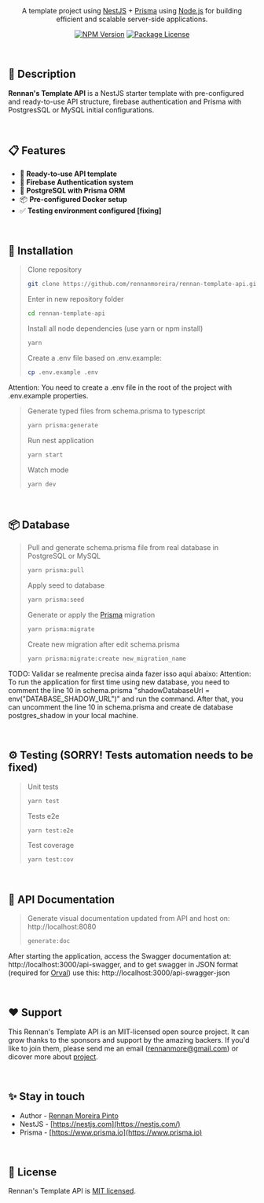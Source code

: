 
</br>
</br>
<div>
  <p align="center">A template project using <a href="https://nestjs.com" target="_blank">NestJS</a> + <a href="https://www.prisma.io" target="_blank">Prisma</a> using <a href="http://nodejs.org" target="_blank">Node.js</a> for building efficient and scalable server-side applications.</p>
  <p align="center">
    <a href="https://www.npmjs.com/~nestjscore" target="_blank"><img src="https://img.shields.io/npm/v/@nestjs/core.svg" alt="NPM Version" /></a>
    <a href="https://www.npmjs.com/~nestjscore" target="_blank"><img src="https://img.shields.io/npm/l/@nestjs/core.svg" alt="Package License" /></a>
  </p>
</div>

</br>

## 📄 Description

**Rennan's Template API** is a NestJS starter template with pre-configured and ready-to-use API structure, firebase authentication and Prisma with PostgresSQL or MySQL initial configurations.

</br>

## 📋 Features

- 🚀 **Ready-to-use API template**
- 🔐 **Firebase Authentication system**
- 🐘 **PostgreSQL with Prisma ORM**
- 📦 **Pre-configured Docker setup**
- ✅ **Testing environment configured [fixing]**

</br>

## 🔧 Installation

> Clone repository
> ```sh
> git clone https://github.com/rennanmoreira/rennan-template-api.git
> ```
> Enter in new repository folder
> ```sh
> cd rennan-template-api
> ```
> Install all node dependencies (use yarn or npm install)
> ```sh
> yarn
> ```
> Create a .env file based on .env.example:
> ```sh
> cp .env.example .env
> ```

Attention: You need to create a .env file in the root of the project with .env.example properties.

> Generate typed files from schema.prisma to typescript
> ```sh
> yarn prisma:generate
> ```
> Run nest application
> ```sh
> yarn start
> ```
> Watch mode
> ```sh
> yarn dev
> ```


</br>

## 📦 Database

> Pull and generate schema.prisma file from real database in PostgreSQL or MySQL
> ```sh
> yarn prisma:pull
> ```
> Apply seed to database
> ```sh
> yarn prisma:seed
> ```
> Generate or apply the [Prisma](https://github.com/prisma/prisma) migration
> ```sh
> yarn prisma:migrate
> ```
> Create new migration after edit schema.prisma
> ```sh
> yarn prisma:migrate:create new_migration_name
> ```

TODO: Validar se realmente precisa ainda fazer isso aqui abaixo:
Attention: To run the application for first time using new database, you need to comment the line 10 in schema.prisma "shadowDatabaseUrl = env("DATABASE_SHADOW_URL")" and run the command. After that, you can uncomment the line 10 in schema.prisma and create de database postgres_shadow in your local machine.

</br>

## ⚙️ Testing (SORRY! Tests automation needs to be fixed)

> Unit tests
> ```sh
> yarn test
> ```
> Tests e2e
> ```sh
> yarn test:e2e
> ```
> Test coverage
> ```sh
> yarn test:cov
> ```

</br>

## 📌 API Documentation
> Generate visual documentation updated from API and host on: http://localhost:8080
> ```sh
> generate:doc
> ```
>

After starting the application, access the Swagger documentation at: http://localhost:3000/api-swagger, and to get swagger in JSON format (required for [Orval](https://github.com/orval-labs/orval)) use this: http://localhost:3000/api-swagger-json


</br>

## ❤️ Support

This Rennan's Template API is an MIT-licensed open source project. It can grow thanks to the sponsors and support by the amazing backers. If you'd like to join them, please send me an email (rennanmore@gmail.com) or dicover more about [project](https://github.com/rennanmoreira/rennan-template-api).

</br>

## ✨ Stay in touch

- Author - [Rennan Moreira Pinto](https://www.linkedin.com/in/rennanmoreira/)
- NestJS - [https://nestjs.com](https://nestjs.com/)
- Prisma - [https://www.prisma.io](https://www.prisma.io)

</br>

## 📜 License

Rennan's Template API is [MIT licensed](LICENSE).
